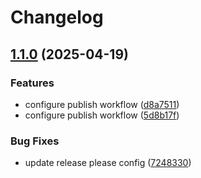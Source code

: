 # Changelog

## [1.1.0](https://github.com/L-Qun/mcp-testing-framework/compare/v1.0.8...v1.1.0) (2025-04-19)


### Features

* configure publish workflow ([d8a7511](https://github.com/L-Qun/mcp-testing-framework/commit/d8a75115c38684db114ac454cfd820a0bd96f0f3))
* configure publish workflow ([5d8b17f](https://github.com/L-Qun/mcp-testing-framework/commit/5d8b17f3f3be14b1b7837e038bafab6885195c2c))


### Bug Fixes

* update release please config ([7248330](https://github.com/L-Qun/mcp-testing-framework/commit/7248330446e31d4930bef7e9f2f67621b67e2fa8))
